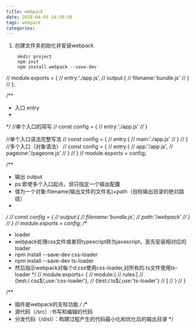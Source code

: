 ```yaml
---
title: webpack
date: 2018-04-03 14:39:10
tags: webpack
categories:
---
```



1. 创建文件夹初始化并安装webpack

		mkdir project
		npm init
		npm install webpack --save-dev


// module.exports = {
//     entry:'./app.js',
//     output:{
//         filename:'bundle.js'
//     }
// };

/**
 * 入口 entry
 * 
 */
//单个入口的简写
//  const config = {
//      entry:'./app.js'
//  }

 //单个入口语法完整写法
//  const config = {
//      entry:{
//          main:'./app.js'
//      }
//  } 
 //多个入口（对象语法）
//  const config = {
//      entry:{
//          app:'/app.js',
//          pageone:'/pageone.js'
//      }
//  }
//  module.exports = config;

/**
 * 输出 output
 * ps:即使多个入口起点，但只指定一个输出配置
 * 值为一个对象:filename(输出文件的文件名)+path（目标输出目录的绝对路径）
 * 
 */
// const config = {
//     output:{
//         filename:'bundle.js',
//         path:'/webpack'
//     }
// }
// module.exports = config;
/**
 * loader
 * webpack处理css文件或者将typescript转为javascript，首先安装相对应的loader
 * npm install --save-dev css-loader
 * npm install --save-dev ts-loader
 * 然后指示webpack对每个d.css使用css-loader,对所有的.ts文件使用ts-loader
 */
// module.exports= {
//     module:{
//         rules:[
//             {test:/\.css$/,use:'css-loader'},
//             {test:/\.ts$/,use:'ts-loader'}
//         ]
//     }
// }

/**
 * 插件是webpack的支柱功能
 */
/**
 * 源代码（/src）:书写和编辑的代码
 * 分发代码（/dist）：构建过程产生的代码最小化和优化后的输出目录
 */

